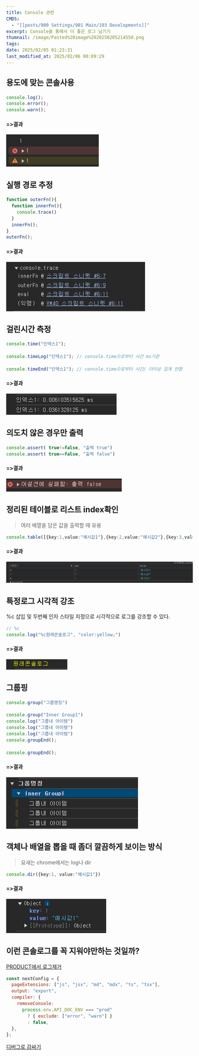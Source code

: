 ```yaml
---
title: Console 관련
CMDS:
  - "[[posts/900 Settings/901 Main/103 Developments]]"
excerpt: Console을 통해서 더 좋은 로그 남기기
thumnail: /image/Pasted%20image%2020250205214550.png
tags: 
date: 2025/02/05 01:23:31
last_modified_at: 2025/02/06 00:09:29
---
```

## 용도에 맞는 콘솔사용
```ts
console.log();
console.error();
console.warn();
```
#### =>결과
![](public/image/Pasted%20image%2020250205214550.png)

## 실행 경로 추정
```ts
function outerFn(){
  function innerFn(){
    console.trace()
  }
  innerFn();
}
outerFn();
```
#### =>결과
![](public/image/Pasted%20image%2020250205214614.png)

## 걸린시간 측정
```ts
console.time("인덱스1");

console.timeLog("인덱스1"); // console.time으로부터 시간 ms기준

console.timeEnd("인덱스1"); // console.time으로부터 시간/ 더이상 집계 안함
```

#### =>결과
![](public/image/Pasted%20image%2020250205214627.png)


## 의도치 않은 경우만 출력
```ts
console.assert( true!=false, "출력 true")
console.assert( true==false, "출력 false")
```
#### =>결과
![](public/image/Pasted%20image%2020250205214643.png)


## 정리된 테이블로 리스트 index확인
> 여러 배열을 담은 값을 출력할 때 유용
```ts
console.table([{key:1,value:"예시값1"},{key:2,value:"예시값2"},{key:3,value:"예시값3"}])
```
#### =>결과
![](public/image/Pasted%20image%2020250205214658.png)


## 특정로그 시각적 강조
%c 삽입 및 두번째 인자 스타일 지정으로 시각적으로 로그를 강조할 수 있다.
```js
// %c
console.log("%c원래콘솔로그", "color:yellow;")

```
#### =>결과
![](public/image/Pasted%20image%2020250205214717.png)


## 그룹핑
```js
console.group("그룹명칭")

console.group("Inner Group1")
console.log("그룹내 아이템")
console.log("그룹내 아이템")
console.log("그룹내 아이템")
console.groupEnd();

console.groupEnd();

```
#### =>결과
![](public/image/Pasted%20image%2020250205214749.png)

## 객체나 배열을 뽑을 때 좀더 깔끔하게 보이는 방식
> 요새는 chrome에서는 log나 dir
```ts
console.dir({key:1, value:"예시값1"})

```
#### =>결과
![](public/image/Pasted%20image%2020250205214805.png)



## 이런 콘솔로그를 꼭 지워야만하는 것일까?
[PRODUCT에서 로그제거](posts/100-Resources/103%20Developments/PRODUCT에서%20로그제거.md)
```js
const nextConfig = {
  pageExtensions: ["js", "jsx", "md", "mdx", "ts", "tsx"],
  output: "export",
  compiler: {
    removeConsole:
      process.env.API_DOC_ENV === "prod"
        ? { exclude: ["error", "warn"] }
        : false,
  },
};
```

[디버그로 감싸기](posts/100-Resources/103%20Developments/디버그로%20감싸기.md)